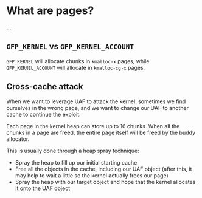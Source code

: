 # What are pages?

...

## `GFP_KERNEL` vs `GFP_KERNEL_ACCOUNT`

`GFP_KERNEL` will allocate chunks in `kmalloc-x` pages, while
`GFP_KERNEL_ACCOUNT` will allocate in `kmalloc-cg-x` pages.

## Cross-cache attack

When we want to leverage UAF to attack the kernel, sometimes we find ourselves
in the wrong page, and we want to change our UAF to another cache to continue
the exploit.

Each page in the kernel heap can store up to 16 chunks. When all the chunks in a
page are freed, the entire page itself will be freed by the buddy allocator.

This is usually done through a heap spray technique:

- Spray the heap to fill up our initial starting cache
- Free all the objects in the cache, including our UAF object (after this, it
  may help to wait a little so the kernel actually frees our page)
- Spray the heap with our target object and hope that the kernel allocates it
  onto the UAF object
